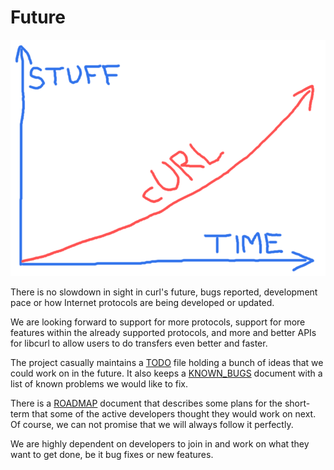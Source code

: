 # Future

![curl future](devgraph-800.png)

There is no slowdown in sight in curl's future, bugs reported, development
pace or how Internet protocols are being developed or updated.

We are looking forward to support for more protocols, support for more features
within the already supported protocols, and more and better APIs for libcurl to
allow users to do transfers even better and faster.

The project casually maintains a [TODO](https://curl.se/docs/todo.html)
file holding a bunch of ideas that we could work on in the future. It also
keeps a [KNOWN_BUGS](https://curl.se/docs/knownbugs.html) document with
a list of known problems we would like to fix.

There is a [ROADMAP](https://curl.se/dev/roadmap.html) document that describes
some plans for the short-term that some of the active developers thought they
would work on next. Of course, we can not promise that we will always follow
it perfectly.

We are highly dependent on developers to join in and work on what they want to
get done, be it bug fixes or new features.
